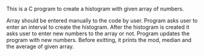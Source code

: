 This is a C program to create a histogram with given array of numbers.

Array should be entered manually to the code by user.
Program asks user to enter an interval to create the histogram.
After the histogram is created it asks user to enter new numbers to the array or not.
Program updates the program with new numbers.
Before exitting, it prints the mod, median and the average of given array.
